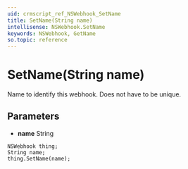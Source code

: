 ```yaml
---
uid: crmscript_ref_NSWebhook_SetName
title: SetName(String name)
intellisense: NSWebhook.SetName
keywords: NSWebhook, GetName
so.topic: reference
---
```


# SetName(String name)

Name to identify this webhook. Does not have to be unique.

## Parameters

* **name** String

```crmscript
NSWebhook thing;
String name;
thing.SetName(name);
```

